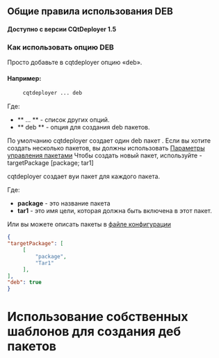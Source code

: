 ## Общие правила использования DEB

#### Доступно с версии CQtDeployer 1.5

### Как использовать опцию DEB

Просто добавьте в cqtdeployer опцию «deb».

#### Например:

``` bash
     cqtdeployer ... deb
```

Где:
* ** ... ** - список других опций.
* ** deb ** - опция для создания deb пакетов.


По умолчанию cqtdeployer создает один deb пакет .
Если вы хотите создать несколько пакетов, вы должны использовать [Параметры управления пакетами](Options)
Чтобы создать новый пакет, используйте -targetPackage [package; tar1]

cqtdeployer создает вуи пакет для каждого пакета.

Где:

* **package** - это название пакета
* **tar1** - это имя цели, которая должна быть включена в этот пакет.

Или вы можете описать пакеты в [файле конфигурации](DeployConfigFile)


```JSON
{
"targetPackage": [
     [
         "package",
         "Tar1"
     ],
],
"deb": true
}
```

# Использование собственных шаблонов для создания деб пакетов